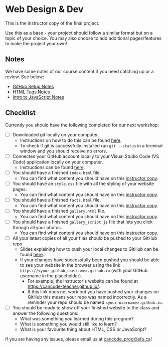 # Web Design & Dev 

This is the instructor copy of the final project. 

Use this as a base - your project should follow a similar format but on a topic of your choice. You may also choose to add additional pages/features to make the project your own! 


## Notes 
We have some notes of our course content if you need catching up or a review. See below:
- [GitHub Setup Notes](https://github.com/cancode-teacher/cancode-teacher.github.io/blob/main/notes/github_setup.md)
- [HTML Tags Notes](https://github.com/cancode-teacher/cancode-teacher.github.io/blob/main/notes/html-tags.md)
- [Intro to JavaScript Notes](https://github.com/cancode-teacher/cancode-teacher.github.io/blob/main/notes/javascript.md)


## Checklist 

Currently you should have the following completed for our next workshop:
- [ ] Downloaded git locally on your computer.
    - Instructions on how to do this can be found [here](https://git-scm.com/downloads).
    - To check if git is successfully installed run `git --status` in a terminal window and you should receive no errors.
- [ ] Connected your GitHub account locally to your Visual Studio Code (VS Code) application locally on your computer.
    - Instructions can be found [here](https://docs.google.com/document/d/1hTkHmgCNoTUHbfrvgz3lyJJSSyedE-WCtPm1CwwXINU/edit?usp=sharing).
- [ ] You should have a finished `index.html` file.
    - You can find what content you should have on this [instructor copy](https://github.com/cancode-teacher/cancode-teacher.github.io/blob/main/index.html).
- [ ] You should have an `style.css` file with all the styling of your website pages.
    - You can find what content you should have on this [instructor copy](https://github.com/cancode-teacher/cancode-teacher.github.io/blob/main/style.css).
- [ ] You should have a finished `facts.html` file.
    - You can find what content you should have on this [instructor copy](https://github.com/cancode-teacher/cancode-teacher.github.io/blob/main/facts.html).
- [ ] You should have a finished `gallery.html` file.
    - You can find what content you should have on this [instructor copy](https://github.com/cancode-teacher/cancode-teacher.github.io/blob/main/gallery.html).
- [ ] You should have a finished `gallery_script.js` file that lets you click through all your photos.
    - You can find what content you should have on this [instructor copy](https://github.com/cancode-teacher/cancode-teacher.github.io/blob/main/gallery_script.js).
- [ ] All your latest copies of all your files should be pushed to your GitHub repo.
    - Slides explaining how to push your local changes to GitHub can be found [here](https://docs.google.com/presentation/d/1U6H50SpssIJvuaItJ_Xgni3MShopDrw0rqbeLyGKt88/edit?usp=sharing).
    - If your changes have successfully been pushed you should be able to see your website in the browser using the link `https://<your_github_username>.github.io` (with your GitHub username in the placeholder).
        - For example, the instructor's website can be found at https://cancode-teacher.github.io/.
        - If this link does not work but you have pushed your changes on GitHub this means your repo was named incorrectly. As a reminder your repo should be named `<your-username>.github.io`.
- [ ] You should be ready to show off your finished website to the class and answer the following questions:
    - What was something you learned during this program?
    - What is something you would still like to learn?
    - What is your favourite thing about HTML, CSS or JavaScript?


If you are having any issues, please email us at cancode_prog@sfu.ca!
